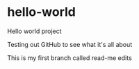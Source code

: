 # hello-world
Hello world project

Testing out GitHub to see what it's all about

This is my first branch called read-me edits
